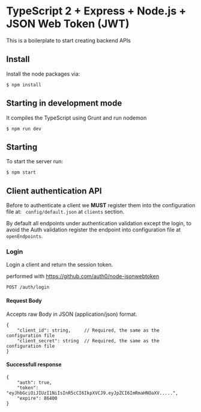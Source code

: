 # TypeScript 2 + Express + Node.js + JSON Web Token (JWT)

This is a boilerplate to start creating backend APIs

## Install

Install the node packages via:

`$ npm install`

## Starting in development mode

It compiles the TypeScript using Grunt and run nodemon

`$ npm run dev`

## Starting

To start the server run:

`$ npm start`


## Client authentication API

Before to authenticate a client we **MUST** register them into the configuration file at: ``` config/default.json``` at `clients` section.

By default all endpoints under authentication validation except the login, to avoid the Auth validation register the endpoint into configuration file at `openEndpoints`.

### Login

Login a client and return the session token. 

performed with https://github.com/auth0/node-jsonwebtoken

```
POST /auth/login 
```

#### Request Body

Accepts raw Body in JSON (application/json) format.

```
{
	"client_id": string,     // Required, the same as the configuration file
	"client_secret": string  // Required, the same as the configuration file
}
```

#### Successfull response

```
{
    "auth": true,
    "token": "eyJhbGciOiJIUzI1NiIsInR5cCI6IkpXVCJ9.eyJpZCI6ImRmaHNOaXV.....",
    "expire": 86400
}
```


